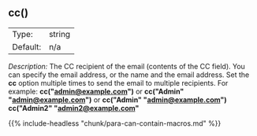 ---
---
<!-- DISCLAIMER: This file is based on the syslog-ng Open Source Edition documentation https://github.com/balabit/syslog-ng-ose-guides/commit/2f4a52ee61d1ea9ad27cb4f3168b95408fddfdf2 and is used under the terms of The syslog-ng Open Source Edition Documentation License. The file has been modified by Axoflow. -->

## cc()

|          |        |
| -------- | ------ |
| Type:    | string |
| Default: | n/a    |

*Description:* The CC recipient of the email (contents of the CC field). You can specify the email address, or the name and the email address. Set the **cc** option multiple times to send the email to multiple recipients. For example: **cc("admin@example.com")** or **cc("Admin" "admin@example.com")** or **cc("Admin" "admin@example.com") cc("Admin2" "admin2@example.com"**

{{% include-headless "chunk/para-can-contain-macros.md" %}}

